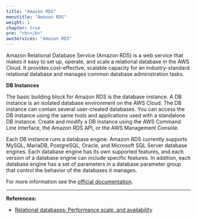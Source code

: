 ```yaml
---
title: "Amazon RDS"
menutitle: "Amazon RDS"
weight: 1
chapter: true
pre: "<b></b>"
awsServices: "Amazon RDS"
---
```


Amazon Relational Database Service (Amazon RDS) is a web service that makes it easy to set up, operate, and scale a relational database in the AWS Cloud. It provides cost-effective, scalable capacity for an industry-standard relational database and manages common database administration tasks.

**DB Instances**

The basic building block for Amazon RDS is the database instance. A DB instance is an isolated database environment on the AWS Cloud. The DB instance can contain several user-created databases. You can access the DB instance using the same tools and applications used with a standalone DB instance. Create and modify a DB instance using the AWS Command Line Interface, the Amazon RDS API, or the AWS Management Console.

Each DB instance runs a database engine. Amazon RDS currently supports MySQL, MariaDB, PostgreSQL, Oracle, and Microsoft SQL Server database engines. Each database engine has its own supported features, and each version of a database engine can include specific features. In addition, each database engine has a set of parameters in a database parameter group that control the behavior of the databases it manages.

For more information see the [official documentation](https://docs.aws.amazon.com/AmazonRDS/latest/UserGuide/Welcome.html).

---
**References:**
- [Relational databases: Performance,scale, and availability](https://d1.awsstatic.com/events/reinvent/2019/Relational_databases_Performance,_scale,_and_availability_FSI309.pdf)

